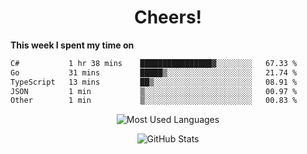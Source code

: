 <h1 align="center">Cheers!</h1>

**This week I spent my time on**
<!--START_SECTION:waka-->

```txt
C#           1 hr 38 mins    ████████████████▓░░░░░░░░   67.33 %
Go           31 mins         █████▒░░░░░░░░░░░░░░░░░░░   21.74 %
TypeScript   13 mins         ██▒░░░░░░░░░░░░░░░░░░░░░░   08.91 %
JSON         1 min           ▒░░░░░░░░░░░░░░░░░░░░░░░░   00.97 %
Other        1 min           ▒░░░░░░░░░░░░░░░░░░░░░░░░   00.83 %
```

<!--END_SECTION:waka-->

<p align="center"><img src="https://github-readme-stats.vercel.app/api/top-langs/?username=thnkrn&layout=compact&hide=html&theme=tokyonight" alt="Most Used Languages" /></p>

<p align="center"><img src="https://github-readme-stats.vercel.app/api?username=thnkrn&show_icons=true&count_private=true&theme=tokyonight&show=reviews&hide_rank=false&rank_icon=github" alt="GitHub Stats" /></p>

<!-- <p align="center"><a href="https://wakatime.com"><img src="https://wakatime.com/share/@thnkrn/40092326-d1bd-471b-89da-9a7c63939402.png" /></p>
 -->
